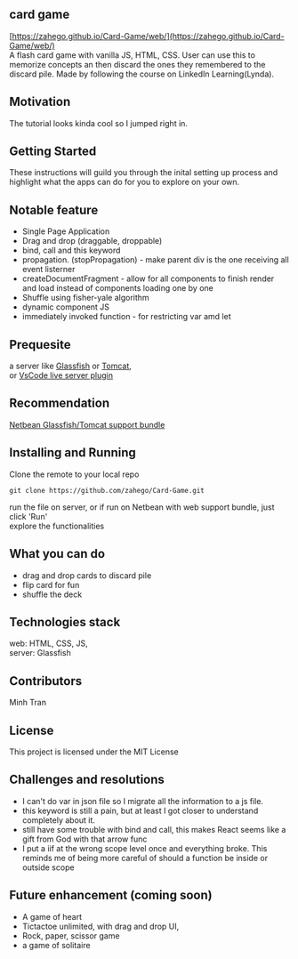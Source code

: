 
## card game
[https://zahego.github.io/Card-Game/web/](https://zahego.github.io/Card-Game/web/)  
A flash card game with vanilla JS, HTML, CSS. User can use this to memorize concepts an then discard the ones they remembered to the discard pile. Made by following the course on LinkedIn Learning(Lynda).

## Motivation
The tutorial looks kinda cool so I jumped right in.

## Getting Started
These instructions will guild you through the inital setting up process and 
highlight what the apps can do for you to explore on your own.  


## Notable feature
- Single Page Application 
- Drag and drop (draggable, droppable)
- bind, call and this keyword
- propagation. (stopPropagation) - make parent div is the one receiving all event listerner
- createDocumentFragment - allow for all components to finish render and load instead of components loading one by one  
- Shuffle using fisher-yale algorithm
- dynamic component JS
- immediately invoked function - for restricting var amd let


## Prequesite
a server like [Glassfish](https://javaee.github.io/glassfish/) or [Tomcat](http://tomcat.apache.org/),   
or [VsCode live server plugin](https://marketplace.visualstudio.com/items?itemName=ritwickdey.LiveServer)  


## Recommendation
[Netbean Glassfish/Tomcat support bundle](https://netbeans.org/downloads/8.2/rc/)


## Installing and Running
Clone the remote to your local repo
```
git clone https://github.com/zahego/Card-Game.git
```
run the file on server, or if run on Netbean with web support bundle, just click 'Run'  
explore the functionalities  


## What you can do
- drag and drop cards to discard pile
- flip card for fun
- shuffle the deck

## Technologies stack
web: HTML, CSS, JS,  
server: Glassfish  


## Contributors
Minh Tran 


## License
This project is licensed under the MIT License

## Challenges and resolutions
- I can't do var in json file so I migrate all the information to a js file.
- this keyword is still a pain, but at least I got closer to understand completely about it.
- still have some trouble with bind and call, this makes React seems like a gift from God with that arrow func
- I put a iif at the wrong scope level once and everything broke. This reminds me of being more careful of should a function be inside or outside scope

## Future enhancement (coming soon)
- A game of heart
- Tictactoe unlimited, with drag and drop UI,
- Rock, paper, scissor game
- a game of solitaire

